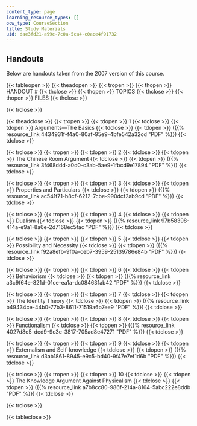 ```yaml
---
content_type: page
learning_resource_types: []
ocw_type: CourseSection
title: Study Materials
uid: dae3fd21-a99c-7c0a-5ca4-c0ace4f91732
---
```


Handouts
--------

Below are handouts taken from the 2007 version of this course.

{{< tableopen >}}
{{< theadopen >}}
{{< tropen >}}
{{< thopen >}}
HANDOUT #
{{< thclose >}}
{{< thopen >}}
TOPICS
{{< thclose >}}
{{< thopen >}}
FILES
{{< thclose >}}

{{< trclose >}}

{{< theadclose >}}
{{< tropen >}}
{{< tdopen >}}
1
{{< tdclose >}}
{{< tdopen >}}
Arguments—The Basics
{{< tdclose >}}
{{< tdopen >}}
({{% resource_link 4434931f-f4a0-80af-95e9-4bfe542a32cd "PDF" %}})
{{< tdclose >}}

{{< trclose >}}
{{< tropen >}}
{{< tdopen >}}
2
{{< tdclose >}}
{{< tdopen >}}
The Chinese Room Argument
{{< tdclose >}}
{{< tdopen >}}
({{% resource_link 3f468ddd-a0d0-c3ab-5ae9-1fbcd9e17894 "PDF" %}})
{{< tdclose >}}

{{< trclose >}}
{{< tropen >}}
{{< tdopen >}}
3
{{< tdclose >}}
{{< tdopen >}}
Properties and Particulars
{{< tdclose >}}
{{< tdopen >}}
({{% resource_link ac541f71-b8cf-6212-7cbe-990dcf2ab9cd "PDF" %}})
{{< tdclose >}}

{{< trclose >}}
{{< tropen >}}
{{< tdopen >}}
4
{{< tdclose >}}
{{< tdopen >}}
Dualism
{{< tdclose >}}
{{< tdopen >}}
({{% resource_link 97b58398-414a-e9a1-8a6e-2d7168ec5fac "PDF" %}})
{{< tdclose >}}

{{< trclose >}}
{{< tropen >}}
{{< tdopen >}}
5
{{< tdclose >}}
{{< tdopen >}}
Possibility and Necessity
{{< tdclose >}}
{{< tdopen >}}
({{% resource_link f92a8efb-9f0a-ceb7-3959-25139786e84b "PDF" %}})
{{< tdclose >}}

{{< trclose >}}
{{< tropen >}}
{{< tdopen >}}
6
{{< tdclose >}}
{{< tdopen >}}
Behaviorism
{{< tdclose >}}
{{< tdopen >}}
({{% resource_link a3c9f64e-821d-01ce-ea1a-dc084631ab42 "PDF" %}})
{{< tdclose >}}

{{< trclose >}}
{{< tropen >}}
{{< tdopen >}}
7
{{< tdclose >}}
{{< tdopen >}}
The Identity Theory
{{< tdclose >}}
{{< tdopen >}}
({{% resource_link b49434ce-44b0-77b3-8611-71519a6b7ee9 "PDF" %}})
{{< tdclose >}}

{{< trclose >}}
{{< tropen >}}
{{< tdopen >}}
8
{{< tdclose >}}
{{< tdopen >}}
Functionalism
{{< tdclose >}}
{{< tdopen >}}
({{% resource_link 4027d8e5-ded9-9c3e-3817-705ad8e47271 "PDF" %}})
{{< tdclose >}}

{{< trclose >}}
{{< tropen >}}
{{< tdopen >}}
9
{{< tdclose >}}
{{< tdopen >}}
Externalism and Self-knowledge
{{< tdclose >}}
{{< tdopen >}}
({{% resource_link d3ab1861-8945-e9c5-bd40-9f47e7ef1d6b "PDF" %}})
{{< tdclose >}}

{{< trclose >}}
{{< tropen >}}
{{< tdopen >}}
10
{{< tdclose >}}
{{< tdopen >}}
The Knowledge Argument Against Physicalism
{{< tdclose >}}
{{< tdopen >}}
({{% resource_link a7b8cc80-986f-214a-8164-5abc222e8ddb "PDF" %}})
{{< tdclose >}}

{{< trclose >}}

{{< tableclose >}}